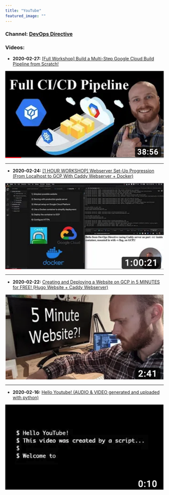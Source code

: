 ```yaml
---
title: "YouTube"
featured_image: ""
---
```


### Channel: [DevOps Directive](https://www.youtube.com/channel/UC4MdpjzjPuop_qWNAvR23JA)

### Videos:

- **2020-02-27:** [[Full Workshop] Build a Multi-Step Google Cloud Build Pipeline from Scratch!](https://www.youtube.com/watch?v=MF2gMZ5aDBQ)

[![Cloud Build Workshop](./images/cloud-build-workshop.png)](https://www.youtube.com/watch?v=MF2gMZ5aDBQ)

---

- **2020-02-24:** [[1 HOUR WORKSHOP] Webserver Set-Up Progression (From Localhost to GCP With Caddy Webserver + Docker)
](https://www.youtube.com/watch?v=xo_4n2Reh58)

[![Webserver Workshop](./images/webserver-setup-workshop.png)](https://www.youtube.com/watch?v=xo_4n2Reh58)

---

- **2020-02-22:** [Creating and Deploying a Website on GCP in 5 MINUTES for FREE! (Hugo Website + Caddy Webserver)
](https://www.youtube.com/watch?v=hxTnB_FZpw8)

[![Five Minute Website](./images/five-minute-website.png)](https://www.youtube.com/watch?v=xo_4n2Reh58)

---

- **2020-02-16:** [Hello Youtube! (AUDIO & VIDEO generated and uploaded with python)](https://www.youtube.com/watch?v=7CIakJ8PMZs)

[![Hello Youtube](./images/hello-youtube.png)](https://www.youtube.com/watch?v=7CIakJ8PMZs)
